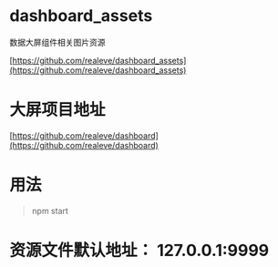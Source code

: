 # dashboard_assets

数据大屏组件相关图片资源

[https://github.com/realeve/dashboard_assets](https://github.com/realeve/dashboard_assets)

# 大屏项目地址

[https://github.com/realeve/dashboard](https://github.com/realeve/dashboard)

# 用法

> npm start

# 资源文件默认地址： 127.0.0.1:9999
